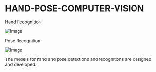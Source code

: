 # HAND-POSE-COMPUTER-VISION

Hand Recognition

![Image](https://th.bing.com/th?id=OIP.5CQqFHnnC8Hxxo74x1KREgHaDu&w=350&h=175&c=8&rs=1&qlt=90&o=6&dpr=1.1&pid=3.1&rm=2)


Pose Recognition


![Image](https://th.bing.com/th?id=OIP.2kZyXVZOrjNpSqfZI7srqAHaFN&w=297&h=209&c=8&rs=1&qlt=90&o=6&dpr=1.1&pid=3.1&rm=2)




The models for hand and pose detections and recognitions are designed and developed. 
